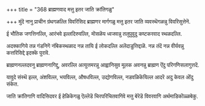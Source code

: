 +++
title = "368 ब्राह्मणवाद मत्तु इतर जाति क्रांतिगळु"

+++
मुंदॆ नानु प्राचीन ग्रंथगळल्लि विवरिसिद ब्राह्मणर मार्गगळु मत्तु इतर जाति व्यवस्थॆगळन्नु विवरिसुत्तेनॆ.

ई भौतिक जगत्तिनल्लि, आरंभवे इल्लदिरुवल्लि, मॊसळॆय ध्वजवन्नु तलुपुवुदु कष्टकरवाद स्थळदल्लि.

अदक्कागिये तन्न गंडनिगॆ नंबिकस्थळाद नन्न तायि ई लोकदल्लि अलॆदाडुत्तिद्दाळॆ. नन्न तंदॆ नन्न वीर्यवन्नु कत्तरिसिद्दे इदक्कॆ पुरावॆ.

ब्राह्मणनल्लदवनु ब्राह्मणनागिद्दु, अवरल्लि अत्युत्तमरन्नु आह्वानिसुव मूलक अवनन्नु ब्राह्मण ऎंदु परिगणिसलागुत्तदॆ.

यावुदे संस्थॆ इल्ल, अंशविल्ल, भयविल्ल, औषधविल्ल, उद्योगविल्ल, नडवळिकॆयिल्ल आदरॆ अदु केवल ऒंदु संकेत.

जाति क्रांतिगागि वादिसिदवर ई हेळिकॆगळु ऎल्लॆडॆ चिरपरिचितवागिवॆ मत्तु बेरॆडॆ विवरवागि अर्थमाडिकॊळ्ळबेकु.

